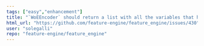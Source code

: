 ```yaml
---
tags: ["easy","enhancement"]
title: "`WoEEncoder` should return a list with all the variables that have 0 in the denominator of the WoE"
html_url: "https://github.com/feature-engine/feature_engine/issues/430"
user: "solegalli"
repo: "feature-engine/feature_engine"
---
```



